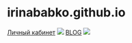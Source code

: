 # irinababko.github.io
[Личный кабинет](https://irinababko.github.io/profile.html)
![](https://irinababko.github.io/img/cab-1.jpg)
[BLOG](https://irinababko.github.io/blog.html)
![](https://irinababko.github.io/img/blog-1.jpg)
